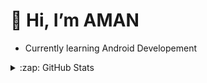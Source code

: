 #  👋 Hi, I’m AMAN
-    Currently learning Android Developement



<!---
amanTHEBreaker/amanTHEBreaker is a ✨ special ✨ repository because its `README.md` (this file) appears on your GitHub profile.
You can click the Preview link to take a look at your changes.
--->



<details>
  <summary>:zap: GitHub Stats</summary>

  <img align="left" alt="codeSTACKr's GitHub Stats" src="https://github-readme-stats.vercel.app/api?username=amanTHEBreaker&show_icons=true&hide_border=false&title_color=ff652f&icon_color=FFE400&bg_color=09131B&text_color=ffffff&border_color=0c1a25" />

</details>

